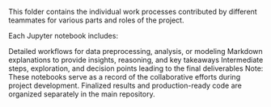 This folder contains the individual work processes contributed by different teammates for various parts and roles of the project.

Each Jupyter notebook includes:

Detailed workflows for data preprocessing, analysis, or modeling
Markdown explanations to provide insights, reasoning, and key takeaways
Intermediate steps, exploration, and decision points leading to the final deliverables
Note: These notebooks serve as a record of the collaborative efforts during project development.
Finalized results and production-ready code are organized separately in the main repository.
